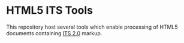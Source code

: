 HTML5 ITS Tools
===============

This repository host several tools which enable processing of HTML5
documents containing [ITS 2.0](http://www.w3.org/TR/its20/) markup.